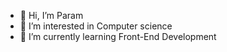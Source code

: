 - 👋 Hi, I’m Param
- 👀 I’m interested in Computer science
- 🌱 I’m currently learning Front-End Development

<!---
Param2345/Param2345 is a ✨ special ✨ repository because its `README.md` (this file) appears on your GitHub profile.
You can click the link to take a look at Me Profile
--->
